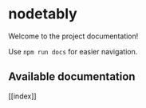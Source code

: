 # nodetably

Welcome to the project documentation!

Use `npm run docs` for easier navigation.

## Available documentation

[[index]]
